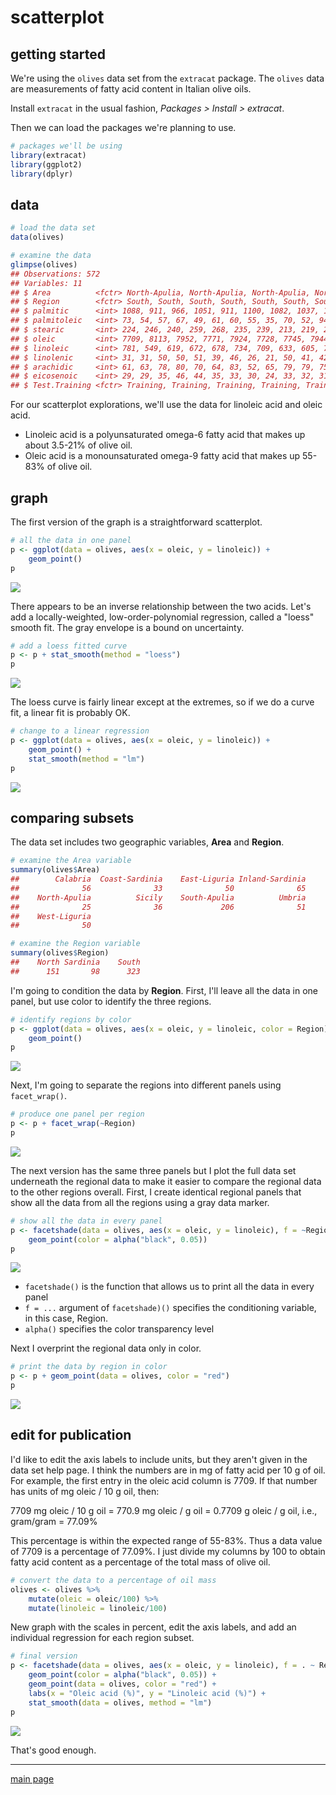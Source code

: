 
scatterplot
===========

getting started
---------------

We're using the `olives` data set from the `extracat` package. The `olives` data are measurements of fatty acid content in Italian olive oils.

Install `extracat` in the usual fashion, *Packages &gt; Install &gt; extracat*.

Then we can load the packages we're planning to use.

``` r
# packages we'll be using
library(extracat) 
library(ggplot2)
library(dplyr)
```

data
----

``` r
# load the data set
data(olives)

# examine the data 
glimpse(olives)
## Observations: 572
## Variables: 11
## $ Area          <fctr> North-Apulia, North-Apulia, North-Apulia, North...
## $ Region        <fctr> South, South, South, South, South, South, South...
## $ palmitic      <int> 1088, 911, 966, 1051, 911, 1100, 1082, 1037, 105...
## $ palmitoleic   <int> 73, 54, 57, 67, 49, 61, 60, 55, 35, 70, 52, 94, ...
## $ stearic       <int> 224, 246, 240, 259, 268, 235, 239, 213, 219, 214...
## $ oleic         <int> 7709, 8113, 7952, 7771, 7924, 7728, 7745, 7944, ...
## $ linoleic      <int> 781, 549, 619, 672, 678, 734, 709, 633, 605, 747...
## $ linolenic     <int> 31, 31, 50, 50, 51, 39, 46, 26, 21, 50, 41, 42, ...
## $ arachidic     <int> 61, 63, 78, 80, 70, 64, 83, 52, 65, 79, 79, 75, ...
## $ eicosenoic    <int> 29, 29, 35, 46, 44, 35, 33, 30, 24, 33, 32, 31, ...
## $ Test.Training <fctr> Training, Training, Training, Training, Trainin...
```

For our scatterplot explorations, we'll use the data for linoleic acid and oleic acid.

-   Linoleic acid is a polyunsaturated omega-6 fatty acid that makes up about 3.5-21% of olive oil.
-   Oleic acid is a monounsaturated omega-9 fatty acid that makes up 55-83% of olive oil.

graph
-----

The first version of the graph is a straightforward scatterplot.

``` r
# all the data in one panel 
p <- ggplot(data = olives, aes(x = oleic, y = linoleic)) + 
    geom_point()
p
```

![](cm046_scatterplot_files/figure-markdown_github/cm046-05-1.png)

There appears to be an inverse relationship between the two acids. Let's add a locally-weighted, low-order-polynomial regression, called a "loess" smooth fit. The gray envelope is a bound on uncertainty.

``` r
# add a loess fitted curve 
p <- p + stat_smooth(method = "loess")
p
```

![](cm046_scatterplot_files/figure-markdown_github/cm046-06-1.png)

The loess curve is fairly linear except at the extremes, so if we do a curve fit, a linear fit is probably OK.

``` r
# change to a linear regression 
p <- ggplot(data = olives, aes(x = oleic, y = linoleic)) + 
    geom_point() +
    stat_smooth(method = "lm")
p
```

![](cm046_scatterplot_files/figure-markdown_github/cm046-07-1.png)

comparing subsets
-----------------

The data set includes two geographic variables, **Area** and **Region**.

``` r
# examine the Area variable 
summary(olives$Area)
##        Calabria  Coast-Sardinia    East-Liguria Inland-Sardinia 
##              56              33              50              65 
##    North-Apulia          Sicily    South-Apulia          Umbria 
##              25              36             206              51 
##    West-Liguria 
##              50

# examine the Region variable
summary(olives$Region)
##    North Sardinia    South 
##      151       98      323
```

I'm going to condition the data by **Region**. First, I'll leave all the data in one panel, but use color to identify the three regions.

``` r
# identify regions by color 
p <- ggplot(data = olives, aes(x = oleic, y = linoleic, color = Region)) + 
    geom_point()
p
```

![](cm046_scatterplot_files/figure-markdown_github/cm046-09-1.png)

Next, I'm going to separate the regions into different panels using `facet_wrap()`.

``` r
# produce one panel per region 
p <- p + facet_wrap(~Region)
p
```

![](cm046_scatterplot_files/figure-markdown_github/cm046-10-1.png)

The next version has the same three panels but I plot the full data set underneath the regional data to make it easier to compare the regional data to the other regions overall. First, I create identical regional panels that show all the data from all the regions using a gray data marker.

``` r
# show all the data in every panel
p <- facetshade(data = olives, aes(x = oleic, y = linoleic), f = ~Region) + 
    geom_point(color = alpha("black", 0.05))
p
```

![](cm046_scatterplot_files/figure-markdown_github/cm046-11-1.png)

-   `facetshade()` is the function that allows us to print all the data in every panel
-   `f = ...` argument of `facetshade)()` specifies the conditioning variable, in this case, Region.
-   `alpha()` specifies the color transparency level

Next I overprint the regional data only in color.

``` r
# print the data by region in color
p <- p + geom_point(data = olives, color = "red")
p
```

![](cm046_scatterplot_files/figure-markdown_github/cm046-12-1.png)

edit for publication
--------------------

I'd like to edit the axis labels to include units, but they aren't given in the data set help page. I think the numbers are in mg of fatty acid per 10 g of oil. For example, the first entry in the oleic acid column is 7709. If that number has units of mg oleic / 10 g oil, then:

7709 mg oleic / 10 g oil
 = 770.9 mg oleic / g oil
 = 0.7709 g oleic / g oil, i.e., gram/gram
 = 77.09%

This percentage is within the expected range of 55-83%. Thus a data value of 7709 is a percentage of 77.09%. I just divide my columns by 100 to obtain fatty acid content as a percentage of the total mass of olive oil.

``` r
# convert the data to a percentage of oil mass 
olives <- olives %>%
    mutate(oleic = oleic/100) %>%
    mutate(linoleic = linoleic/100)
```

New graph with the scales in percent, edit the axis labels, and add an individual regression for each region subset.

``` r
# final version 
p <- facetshade(data = olives, aes(x = oleic, y = linoleic), f = . ~ Region) + 
    geom_point(color = alpha("black", 0.05)) + 
    geom_point(data = olives, color = "red") + 
    labs(x = "Oleic acid (%)", y = "Linoleic acid (%)") + 
    stat_smooth(data = olives, method = "lm")
p
```

![](cm046_scatterplot_files/figure-markdown_github/cm046-14-1.png)

That's good enough.

------------------------------------------------------------------------

[main page](../README.md)
